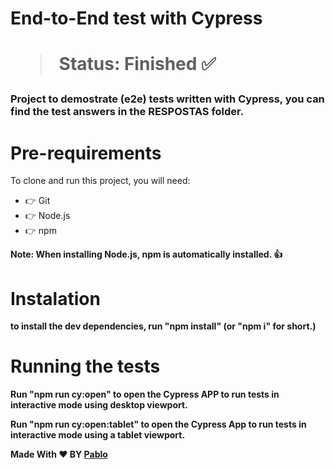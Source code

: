 <h1>End-to-End test with Cypress<h1/>
  
>Status: Finished ✅
  
 ### Project to demostrate (e2e) tests written with Cypress, you can find the test answers in the RESPOSTAS folder.
 # Pre-requirements
 To clone and run this project, you will need:

 + 👉 Git
 + 👉 Node.js
 + 👉 npm

<b>Note:<b/> When installing Node.js, npm is automatically installed. 👍

# Instalation

to install the dev dependencies, run "npm install" (or "npm i" for short.)




<h1>Running the tests</h1>

Run "npm run cy:open" to open the Cypress APP to run tests in interactive mode using desktop viewport.

Run "npm run cy:open:tablet" to open the Cypress App to run tests in interactive mode using a tablet viewport.


Made With ❤️ BY <a href="https://github.com/PabloMPR98"> Pablo</a>




